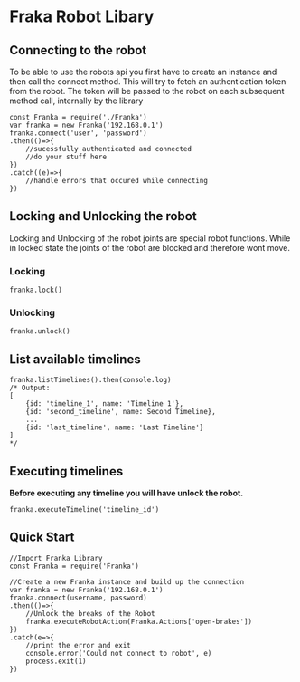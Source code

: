 # Fraka Robot Libary 

## Connecting to the robot
To be able to use the robots api you first have to create an instance
and then call the connect method.
This will try to fetch an authentication token from the robot. 
The token will be passed to the robot on each subsequent method call, internally by the library

``` node
const Franka = require('./Franka')
var franka = new Franka('192.168.0.1')
franka.connect('user', 'password')
.then(()=>{
	//sucessfully authenticated and connected
	//do your stuff here
})
.catch((e)=>{
	//handle errors that occured while connecting
})
```

## Locking and Unlocking the robot
Locking and Unlocking of the robot joints are special robot functions.
While in locked state the joints of the robot are blocked and therefore wont move. 

### Locking
``` node
franka.lock()
```

### Unlocking
``` node
franka.unlock()
```

## List available timelines
``` node
franka.listTimelines().then(console.log)
/* Output:
[
	{id: 'timeline_1', name: 'Timeline 1'},
	{id: 'second_timeline', name: Second Timeline},
	...
	{id: 'last_timeline', name: 'Last Timeline'}
]
*/
```

## Executing timelines
__Before executing any timeline you will have unlock the robot.__

``` node
franka.executeTimeline('timeline_id')
```

## Quick Start
``` node
//Import Franka Library
const Franka = require('Franka')

//Create a new Franka instance and build up the connection
var franka = new Franka('192.168.0.1')
franka.connect(username, password)
.then(()=>{
	//Unlock the breaks of the Robot
	franka.executeRobotAction(Franka.Actions['open-brakes'])
})
.catch(e=>{
	//print the error and exit
	console.error('Could not connect to robot', e)
	process.exit(1)
})
```
